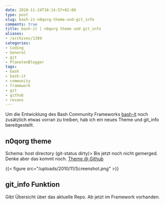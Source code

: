 ```yaml
---
date: 2010-11-24T18:14:57+02:00
type: post
slug: bash-it-n0qorg-theme-und-git_info
comments: true
title: bash-it | n0qorg theme und git_info
aliases:
- /archives/1389
categories:
- Coding
- General
- git
- PlanetenBlogger
tags:
- bash
- bash-it
- community
- framework
- git
- github
- revans
---
```


Um die Entwicklung des Bash Community Frameworks [bash-it](http://github.com/revans/bash-it) noch zusätzlich etwas vorran zu treiben, hab ich ein neues Theme und git_info  bereitgestellt.


## n0qorg theme


Schema: host directory (git-status dirty)>
Bis jetzt noch nicht gemerged. Denke aber das kommt noch. [Theme @ Github](https://github.com/noqqe/bash-it/blob/92b8d6d9cfade500e4d514163b5c18a1df71113d/themes/n0qorg/n0qorg.theme.bash)


{{< figure src="/uploads/2010/11/Screenshot.png" >}}




## git_info Funktion


Gibt Übersicht über das aktuelle Repo. Ab jetzt im Framework vorhanden.


